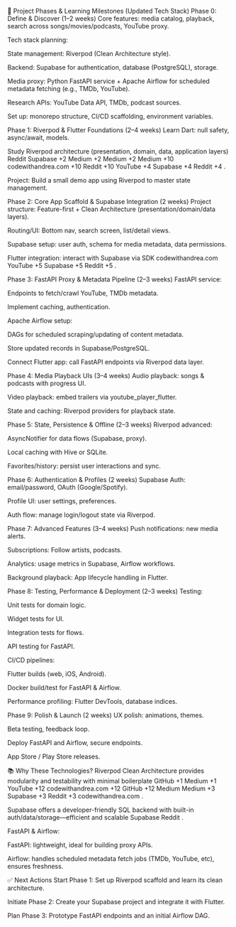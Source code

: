 
🧭 Project Phases & Learning Milestones (Updated Tech Stack)
Phase 0: Define & Discover (1–2 weeks)
Core features: media catalog, playback, search across songs/movies/podcasts, YouTube proxy.

Tech stack planning:

State management: Riverpod (Clean Architecture style).

Backend: Supabase for authentication, database (PostgreSQL), storage.

Media proxy: Python FastAPI service + Apache Airflow for scheduled metadata fetching (e.g., TMDb, YouTube).

Research APIs: YouTube Data API, TMDb, podcast sources.

Set up: monorepo structure, CI/CD scaffolding, environment variables.

Phase 1: Riverpod & Flutter Foundations (2–4 weeks)
Learn Dart: null safety, async/await, models.

Study Riverpod architecture (presentation, domain, data, application layers) 
Reddit
Supabase
+2
Medium
+2
Medium
+2
Medium
+10
codewithandrea.com
+10
Reddit
+10
YouTube
+4
Supabase
+4
Reddit
+4
.

Project: Build a small demo app using Riverpod to master state management.

Phase 2: Core App Scaffold & Supabase Integration (2 weeks)
Project structure: Feature-first + Clean Architecture (presentation/domain/data layers).

Routing/UI: Bottom nav, search screen, list/detail views.

Supabase setup: user auth, schema for media metadata, data permissions.

Flutter integration: interact with Supabase via SDK 
codewithandrea.com
YouTube
+5
Supabase
+5
Reddit
+5
.

Phase 3: FastAPI Proxy & Metadata Pipeline (2–3 weeks)
FastAPI service:

Endpoints to fetch/crawl YouTube, TMDb metadata.

Implement caching, authentication.

Apache Airflow setup:

DAGs for scheduled scraping/updating of content metadata.

Store updated records in Supabase/PostgreSQL.

Connect Flutter app: call FastAPI endpoints via Riverpod data layer.

Phase 4: Media Playback UIs (3–4 weeks)
Audio playback: songs & podcasts with progress UI.

Video playback: embed trailers via youtube_player_flutter.

State and caching: Riverpod providers for playback state.

Phase 5: State, Persistence & Offline (2–3 weeks)
Riverpod advanced:

AsyncNotifier for data flows (Supabase, proxy).

Local caching with Hive or SQLite.

Favorites/history: persist user interactions and sync.

Phase 6: Authentication & Profiles (2 weeks)
Supabase Auth: email/password, OAuth (Google/Spotify).

Profile UI: user settings, preferences.

Auth flow: manage login/logout state via Riverpod.

Phase 7: Advanced Features (3–4 weeks)
Push notifications: new media alerts.

Subscriptions: Follow artists, podcasts.

Analytics: usage metrics in Supabase, Airflow workflows.

Background playback: App lifecycle handling in Flutter.

Phase 8: Testing, Performance & Deployment (2–3 weeks)
Testing:

Unit tests for domain logic.

Widget tests for UI.

Integration tests for flows.

API testing for FastAPI.

CI/CD pipelines:

Flutter builds (web, iOS, Android).

Docker build/test for FastAPI & Airflow.

Performance profiling: Flutter DevTools, database indices.

Phase 9: Polish & Launch (2 weeks)
UX polish: animations, themes.

Beta testing, feedback loop.

Deploy FastAPI and Airflow, secure endpoints.

App Store / Play Store releases.

📚 Why These Technologies?
Riverpod Clean Architecture provides modularity and testability with minimal boilerplate 
GitHub
+1
Medium
+1
YouTube
+12
codewithandrea.com
+12
GitHub
+12
Medium
Medium
+3
Supabase
+3
Reddit
+3
codewithandrea.com
.

Supabase offers a developer-friendly SQL backend with built-in auth/data/storage—efficient and scalable 
Supabase
Reddit
.

FastAPI & Airflow:

FastAPI: lightweight, ideal for building proxy APIs.

Airflow: handles scheduled metadata fetch jobs (TMDb, YouTube, etc), ensures freshness.

✅ Next Actions
Start Phase 1: Set up Riverpod scaffold and learn its clean architecture.

Initiate Phase 2: Create your Supabase project and integrate it with Flutter.

Plan Phase 3: Prototype FastAPI endpoints and an initial Airflow DAG.